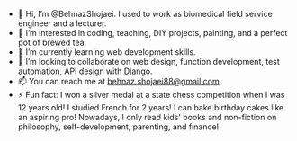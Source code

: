 - 👋 Hi, I’m @BehnazShojaei. I used to work as biomedical field service engineer and a lecturer. 
- 👀 I’m interested in coding, teaching, DIY projects, painting, and a perfect pot of brewed tea.
- 🌱 I’m currently learning web development skills.
- 💞️ I’m looking to collaborate on web design, function development, test automation, API design with Django.
- 📫 You can reach me at behnaz.shojaei88@gmail.com
- ⚡ Fun fact: I won a silver medal at a state chess competition when I was 12 years old! I studied French for 2 years! I can bake birthday cakes like an aspiring pro! Nowadays, I only read kids' books and non-fiction on philosophy, self-development, parenting, and finance!

<!---
BehnazShojaei/BehnazShojaei is a ✨ special ✨ repository because its `README.md` (this file) appears on your GitHub profile.
You can click the Preview link to take a look at your changes.
--->
